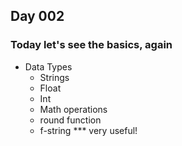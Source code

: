 ## Day 002
### Today let's see the basics, again 
 - Data Types
    - Strings
    - Float
    - Int
    - Math operations
    - round function
    - f-string *** very useful!

